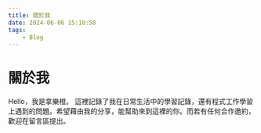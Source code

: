 ```yaml
---
title: 關於我
date: 2024-06-06 15:10:58
tags:
    - Blog
---
```


# 關於我

Hello，我是拿樂橙。
這裡記錄了我在日常生活中的學習記錄，還有程式工作學習上遇到的問題。希望藉由我的分享，能幫助來到這裡的你。而若有任何合作邀約，歡迎在留言區提出。